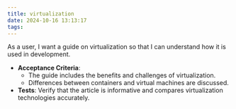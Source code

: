 ```yaml
---
title: virtualization
date: 2024-10-16 13:13:17
tags:
---
```

As a user, I want a guide on virtualization so that I can understand how it is used in development.
  - **Acceptance Criteria**:
    - The guide includes the benefits and challenges of virtualization.
    - Differences between containers and virtual machines are discussed.
  - **Tests**: Verify that the article is informative and compares virtualization technologies accurately.